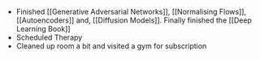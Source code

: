 - Finished [[Generative Adversarial Networks]], [[Normalising Flows]], [[Autoencoders]] and, [[Diffusion Models]]. Finally finished the [[Deep Learning Book]]
- Scheduled Therapy
- Cleaned up room a bit and visited a gym for subscription